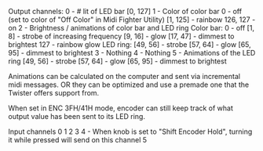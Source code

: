 Output channels:
0 - # lit of LED bar
  [0, 127]
1 - Color of color bar
  0           - off (set to color of "Off Color" in Midi Fighter Utility)
  [1, 125]    - rainbow
  126, 127    - on
2 - Brightness / animations of color bar and LED ring
  Color bar:
    0         - off
    [1, 8]    - strobe of increasing frequency
    [9, 16]   - glow
    [17, 47]  - dimmest to brightest
    127 - rainbow glow
  LED ring:
    [49, 56]  - strobe
    [57, 64]  - glow
    [65, 95]  - dimmest to brightest
3 - Nothing
4 - Nothing
5 - Animations of the LED ring
  [49, 56]  - strobe
  [57, 64]  - glow
  [65, 95] - dimmest to brightest
  

Animations can be calculated on the computer and sent via incremental midi
messages. OR they can be optimized and use a premade one that the Twister
offers support from.

When set in ENC 3FH/41H mode, encoder can still keep track of what output
value has been sent to its LED ring.


Input channels
0
1
2
3
4 - When knob is set to "Shift Encoder Hold", turning it while pressed will send
    on this channel
5